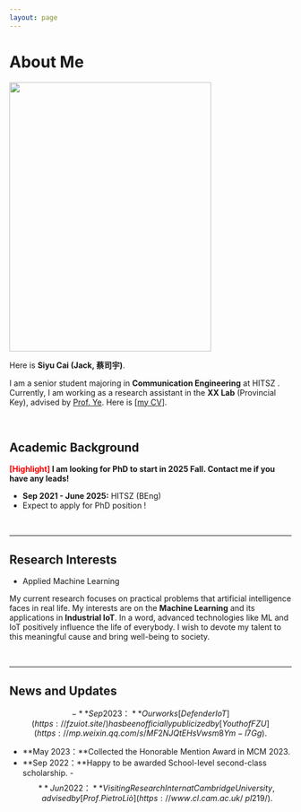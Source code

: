 ```yaml
---
layout: page
---
```


# About Me

<img src="https://CHOIJACK1.github.io/Sy.jpg" class="floatpic" width="360" height="480">

Here is **Siyu Cai (Jack, 蔡司宇)**.

I am a senior student majoring in **Communication Engineering** at HITSZ . Currently, I am working as a research assistant in the **XX Lab** (Provincial Key), advised by [Prof. Ye](https://www.researchgate.net/profile/Zhezhuang-Xu). Here is [[my CV](https://caihanlin.com/file/CV-HanlinCAI.pdf)].

<br>

## Academic Background

**<font color='red'>[Highlight]</font> I am looking for PhD to start in 2025 Fall. Contact me if you have any leads!**

- **Sep 2021 - June 2025:** HITSZ (BEng)
- Expect to apply for PhD position !

<br>

---

## Research Interests

- Applied Machine Learning

My current research focuses on practical problems that artificial intelligence faces in real life. My interests are on the **Machine Learning** and its applications in **Industrial IoT**. In a word, advanced technologies like ML and IoT positively influence the life of everybody.  I wish to devote my talent to this meaningful cause and bring well-being to society.

<br>

---

## News and Updates

$$- **Sep 2023：**Our works [DefenderIoT](https://fzuiot.site/) has been officially publicized by [Youth of FZU](https://mp.weixin.qq.com/s/MF2NJQtEHsVwsm8Ym-l7Gg).$$
- **May 2023：**Collected the Honorable Mention Award in MCM 2023.
- **Sep 2022：**Happy to be awarded School-level second-class scholarship.
-$$ **Jun 2022：**Visiting Research Intern at Cambridge University, advised by [Prof. Pietro Liò](https://www.cl.cam.ac.uk/~pl219/ ).$$